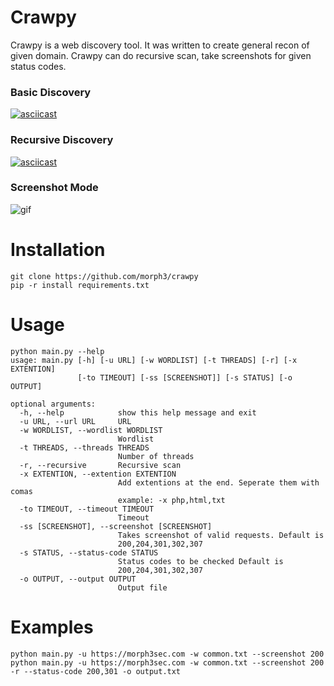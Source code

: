 # Crawpy

Crawpy is a web discovery tool. It was written to create general recon of given domain.
Crawpy can do recursive scan, take screenshots for given status codes.

### Basic Discovery
[![asciicast](https://asciinema.org/a/jVPdNGGpafo3K4feQRoSuCpLI.svg)](https://asciinema.org/a/jVPdNGGpafo3K4feQRoSuCpLI?speed=3)

### Recursive Discovery
[![asciicast](https://asciinema.org/a/lKav0RTvViRmj8db9hyJALOfn.svg)](https://asciinema.org/a/lKav0RTvViRmj8db9hyJALOfn?speed=10)
### Screenshot Mode
![gif](https://im4.ezgif.com/tmp/ezgif-4-5fd9b64a2971.gif)


# Installation
```
git clone https://github.com/morph3/crawpy
pip -r install requirements.txt
```

# Usage 
```
python main.py --help
usage: main.py [-h] [-u URL] [-w WORDLIST] [-t THREADS] [-r] [-x EXTENTION]
               [-to TIMEOUT] [-ss [SCREENSHOT]] [-s STATUS] [-o OUTPUT]

optional arguments:
  -h, --help            show this help message and exit
  -u URL, --url URL     URL
  -w WORDLIST, --wordlist WORDLIST
                        Wordlist
  -t THREADS, --threads THREADS
                        Number of threads
  -r, --recursive       Recursive scan
  -x EXTENTION, --extention EXTENTION
                        Add extentions at the end. Seperate them with comas
                        example: -x php,html,txt
  -to TIMEOUT, --timeout TIMEOUT
                        Timeout
  -ss [SCREENSHOT], --screenshot [SCREENSHOT]
                        Takes screenshot of valid requests. Default is
                        200,204,301,302,307
  -s STATUS, --status-code STATUS
                        Status codes to be checked Default is
                        200,204,301,302,307
  -o OUTPUT, --output OUTPUT
                        Output file
```

# Examples

```
python main.py -u https://morph3sec.com -w common.txt --screenshot 200
python main.py -u https://morph3sec.com -w common.txt --screenshot 200 -r --status-code 200,301 -o output.txt
```

